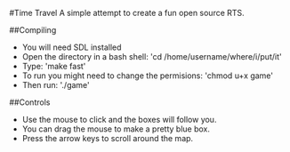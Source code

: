 #Time Travel
A simple attempt to create a fun open source RTS.

##Compiling
* You will need SDL installed
*	Open the directory in a bash shell: 'cd /home/username/where/i/put/it'
* 	Type: 'make fast'
* 	To run you might need to change the permisions: 'chmod u+x game'
* 	Then run: './game'

##Controls
* Use the mouse to click and the boxes will follow you.
* You can drag the mouse to make a pretty blue box.
* Press the arrow keys to scroll around the map.

